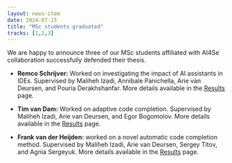 ```yaml
---
layout: news-item
date: 2024-07-15
title: "MSc students graduated"
tracks: [1,2,3]
---
```



We are happy to announce three of our MSc students affiliated with AI4Se collaboration successfully defended their thesis.


- **Remco Schrijver:** Worked on investigating the impact of AI assistants in IDEs. Supervised by Maliheh Izadi, Annibale Panichella, Arie van Deursen, and Pouria Derakhshanfar. More details available in the [Results](/projects/track-1/2024-07-08-beyond-acceptance-rates-thesis-remco-schrijver) page.

- **Tim van Dam:** Worked on adaptive code completion. Supervised by Maliheh Izadi, Arie van Deursen, and Egor Bogomolov. More details available in the [Results]() page.

- **Frank van der Heijden:** worked on a novel automatic code completion method. Supervised by Maliheh Izadi, Arie van Deursen, Sergey Titov, and Agnia Sergeyuk. More details available in the [Results]() page.




